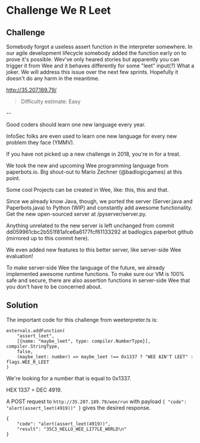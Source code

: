 # Challenge We R Leet

## Challenge

Somebody forgot a useless assert function in the interpreter somewhere. In our agile development lifecycle somebody added the function early on to prove it's possible. Wev've only heared stories but apparently you can trigger it from Wee and it behaves differently for some "leet" input(?) What a joker. We will address this issue over the next few sprints. Hopefully it doesn't do any harm in the meantime.

http://35.207.189.79/

> Difficulty estimate: Easy

--

Good coders should learn one new language every year.

InfoSec folks are even used to learn one new language for every new problem they face (YMMV).

If you have not picked up a new challenge in 2018, you're in for a treat.

We took the new and upcoming Wee programming language from paperbots.io. Big shout-out to Mario Zechner (@badlogicgames) at this point.

Some cool Projects can be created in Wee, like: this, this and that.

Since we already know Java, though, we ported the server (Server.java and Paperbots.java) to Python (WIP) and constantly add awesome functionality. Get the new open-sourced server at /pyserver/server.py.

Anything unrelated to the new server is left unchanged from commit dd059961cbc2b551f81afce6a6177fcf61133292 at badlogics paperbot github (mirrored up to this commit here).

We even added new features to this better server, like server-side Wee evaluation!

To make server-side Wee the language of the future, we already implemented awesome runtime functions. To make sure our VM is 100% safe and secure, there are also assertion functions in server-side Wee that you don't have to be concerned about.


## Solution

The important code for this challenge from weeterpreter.ts is: 
```
externals.addFunction(
    "assert_leet",
    [{name: "maybe_leet", type: compiler.NumberType}], compiler.StringType,
    false,
    (maybe_leet: number) => maybe_leet !== 0x1337 ? "WEE AIN'T LEET" : flags.WEE_R_LEET
)
```

We're looking for a number that is equal to 0x1337.

HEX 1337 = DEC 4919. 

A POST request to `http://35.207.189.79/wee/run` with payload `{ "code": "alert(assert_leet(4919))" }` gives the desired response.

```
{
    "code": "alert(assert_leet(4919))",
    "result": "35C3_HELLO_WEE_LI77LE_WORLD\n"
}
```